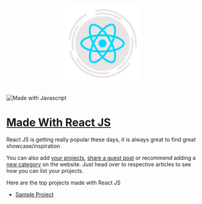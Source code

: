 <p align="center">
  <br>
  <a href="https://madewithjavascript.club/categories/react-js" target="_blank" title="Maed with React JS">
    <img width="200" src="/uploads/Made-with-react-js.png" alt="Made with React JS">
  </a>
  <br>
  <br>
</p>

![Made with Javascript](https://madewithjavascript.club/Made-With-Javascript-Logo.png)

# [Made With React JS][made-with-react-js]

React JS is getting really popular these days, it is always great to find great showcase/inspiration

You can also add [your projects][request-project], [share a guest post][request-post] or recommend adding a [new category][request-category] on the website. Just head over to respective articles to see how you can list your projects.

Here are the top projects made with React JS

- [Sample Project][sample-project]

[made-with-react-js]: https://madewithjavascript.club/categories/react-js "Made with React JS"
[made-with-javascript]: https://madewithjavascript.club/ "Made with Javscript Club"
[sample-project]: ./your-project-made-with-react-js-showcase.md "Project Name | Made with React JS"
[request-project]: https://madewithjavascript.club/categories/request/project "Submit your project | Made with Javascript"
[request-post]: https://madewithjavascript.club/categories/request/post "Guest Post | Made with Javascript"
[request-category]: https://madewithjavascript.club/categories/request/categories "Suggest new JS framework | Made with Javascript"
